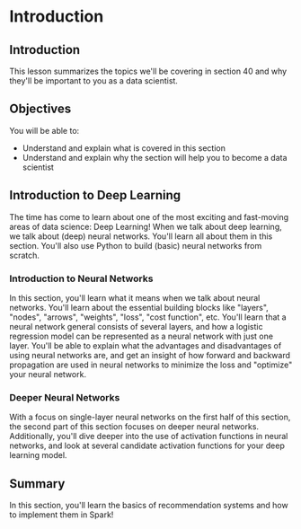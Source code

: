 
# Introduction

## Introduction
This lesson summarizes the topics we'll be covering in section 40 and why they'll be important to you as a data scientist.

## Objectives
You will be able to:
* Understand and explain what is covered in this section
* Understand and explain why the section will help you to become a data scientist

## Introduction to Deep Learning

The time has come to learn about one of the most exciting and fast-moving areas of data science: Deep Learning! When we talk about deep learning, we talk about (deep) neural networks. You'll learn all about them in this section. You'll also use Python to build (basic) neural networks from scratch.

### Introduction to Neural Networks

In this section, you'll learn what it means when we talk about neural networks. You'll learn about the essential building blocks like "layers", "nodes", "arrows", "weights", "loss", "cost function", etc. You'll learn that a neural network general consists of several layers, and how a logistic regression model can be represented as a neural network with just one layer. You'll be able to explain what the advantages and disadvantages of using neural networks are, and get an insight of how forward and backward propagation are used in neural networks to minimize the loss and "optimize" your neural network.

### Deeper Neural Networks

With a focus on single-layer neural networks on the first half of this section, the second part of this section focuses on deeper neural networks. Additionally, you'll dive deeper into the use of activation functions in neural networks, and look at several candidate activation functions for your deep learning model.

## Summary

In this section, you'll learn the basics of recommendation systems and how to implement them in Spark!
